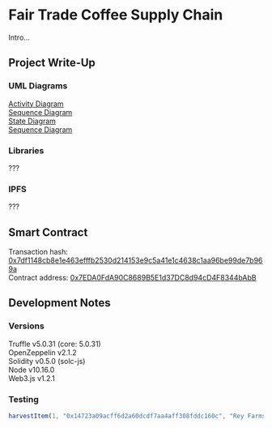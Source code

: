 # Fair Trade Coffee Supply Chain

Intro...

## Project Write-Up

### UML Diagrams

[Activity Diagram](./uml/Activity%20Diagram.jpeg)<br>
[Sequence Diagram](./uml/Sequence%20Diagram.jpeg)<br>
[State Diagram](./uml/State%20Diagram.jpeg)<br>
[Sequence Diagram]()<br>

### Libraries

???

### IPFS

???


## Smart Contract

Transaction hash: [0x7df1148cb8e1e463efffb2530d214153e9c5a41e1c4638c1aa96be99de7b969a](https://rinkeby.etherscan.io/tx/0x7df1148cb8e1e463efffb2530d214153e9c5a41e1c4638c1aa96be99de7b969a)<br>
Contract address: [0x7EDA0FdA90C8689B5E1d37DC8d94cD4F8344bAbB](https://rinkeby.etherscan.io/address/0x7eda0fda90c8689b5e1d37dc8d94cd4f8344babb)<br>

## Development Notes

### Versions

Truffle v5.0.31 (core: 5.0.31)<br>
OpenZeppelin v2.1.2<br>
Solidity v0.5.0 (solc-js)<br>
Node v10.16.0<br>
Web3.js v1.2.1<br>


### Testing

```js
harvestItem(1, "0x14723a09acff6d2a60dcdf7aa4aff308fddc160c", "Rey Farms", "Lagos", "6.451140", "3.388400", "Best beans!")
```


